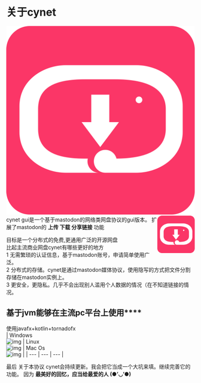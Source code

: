 # 关于cynet  
![img](https://github.com/hiufebhe7/cynet_javafxgui/blob/master/image/logo.svg) 
<img src="https://github.com/hiufebhe7/cynet_javafxgui/blob/master/image/logo.svg" width = "100" height = "100" div align=right />
cynet gui是一个基于mastodon的网络类网盘协议的gui版本。
扩展了mastodon的 **上传 下载 分享链接** 功能

目标是一个分布式的免费,更通用广泛的开源网盘  
比起主流商业网盘cynet有哪些更好的地方  
1 无需繁琐的认证信息，基于mastodon账号，申请简单使用广泛。  
2 分布式的存储。cynet是通过mastodon媒体协议，使用隐写的方式把文件分割存储在mastodon实例上。  
3 更安全，更隐私。几乎不会出现别人滥用个人数据的情况（在不知道链接的情况。  
## 基于jvm能够在主流pc平台上使用****
使用javafx+kotlin+tornadofx  
| Windows<br>![img](https://img.shields.io/badge/build-success-green.svg?logo=windows) | Linux<br>![img](https://img.shields.io/badge/build-success-orange.svg?logo=linux)  | Mac Os<br>![img](https://img.shields.io/badge/build-success-orange.svg?logo=apple)  |
| --- | --- | --- | 

最后 关于本协议
cynet会持续更新。我会把它当成一个大坑来填。继续完善它的功能。
因为 **最美好的回忆，应当给最爱的人 (●’◡’●)**